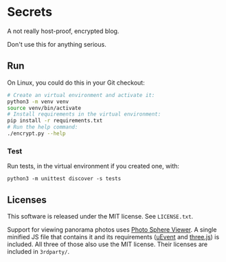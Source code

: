 # Secrets

A not really host-proof, encrypted blog.

Don't use this for anything serious.

## Run

On Linux, you could do this in your Git checkout:

```bash
# Create an virtual environment and activate it:
python3 -m venv venv
source venv/bin/activate
# Install requirements in the virtual environment:
pip install -r requirements.txt
# Run the help command:
./encrypt.py --help
```

### Test

Run tests, in the virtual environment if you created one, with:

    python3 -m unittest discover -s tests

## Licenses

This software is released under the MIT license. See `LICENSE.txt`.

Support for viewing panorama photos uses [Photo Sphere Viewer](https://github.com/mistic100/Photo-Sphere-Viewer). A single minified JS file that contains it and its requirements ([uEvent](https://github.com/mistic100/uEvent) and [three.js](https://github.com/mrdoob/three.js)) is included. All three of those also use the MIT license. Their licenses are included in `3rdparty/`.
